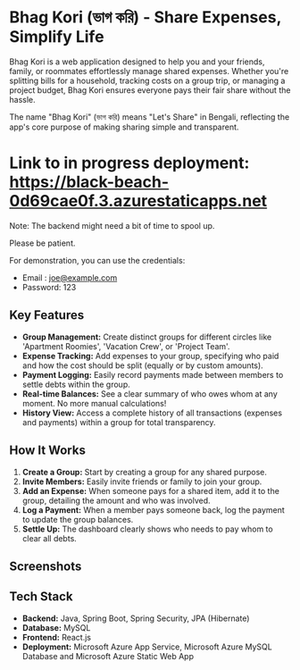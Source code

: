 # Bhag Kori (ভাগ করি) - Share Expenses, Simplify Life

Bhag Kori is a web application designed to help you and your friends, family, or roommates effortlessly manage shared expenses. Whether you're splitting bills for a household, tracking costs on a group trip, or managing a project budget, Bhag Kori ensures everyone pays their fair share without the hassle.

The name "Bhag Kori" (ভাগ করি) means "Let's Share" in Bengali, reflecting the app's core purpose of making sharing simple and transparent.

# Link to in progress deployment: https://black-beach-0d69cae0f.3.azurestaticapps.net
Note: The backend might need a bit of time to spool up. 

Please be patient.

For demonstration, you can use the credentials:

* Email : joe@example.com
* Password: 123

## Key Features

* **Group Management:** Create distinct groups for different circles like 'Apartment Roomies', 'Vacation Crew', or 'Project Team'.
* **Expense Tracking:** Add expenses to your group, specifying who paid and how the cost should be split (equally or by custom amounts).
* **Payment Logging:** Easily record payments made between members to settle debts within the group.
* **Real-time Balances:** See a clear summary of who owes whom at any moment. No more manual calculations!
* **History View:** Access a complete history of all transactions (expenses and payments) within a group for total transparency.

## How It Works

1.  **Create a Group:** Start by creating a group for any shared purpose.
2.  **Invite Members:** Easily invite friends or family to join your group.
3.  **Add an Expense:** When someone pays for a shared item, add it to the group, detailing the amount and who was involved.
4.  **Log a Payment:** When a member pays someone back, log the payment to update the group balances.
5.  **Settle Up:** The dashboard clearly shows who needs to pay whom to clear all debts.

## Screenshots



## Tech Stack

* **Backend:** Java, Spring Boot, Spring Security, JPA (Hibernate)
* **Database:** MySQL
* **Frontend:** React.js
* **Deployment:** Microsoft Azure App Service, Microsoft Azure MySQL Database and Microsoft Azure Static Web App
